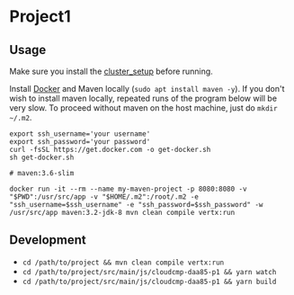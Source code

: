 # Project1

## Usage

Make sure you install the [cluster_setup](cluster_setup) before running.

Install [Docker](https://github.com/docker/docker-install) and Maven locally (`sudo apt install maven -y`). If you don't wish to install maven locally, repeated runs of the program below will be very slow. To proceed without maven on the host machine, just do `mkdir ~/.m2`.

```
export ssh_username='your username'
export ssh_password='your password'
curl -fsSL https://get.docker.com -o get-docker.sh
sh get-docker.sh

# maven:3.6-slim

docker run -it --rm --name my-maven-project -p 8080:8080 -v "$PWD":/usr/src/app -v "$HOME/.m2":/root/.m2 -e "ssh_username=$ssh_username" -e "ssh_password=$ssh_password" -w /usr/src/app maven:3.2-jdk-8 mvn clean compile vertx:run
```

## Development

* `cd /path/to/project && mvn clean compile vertx:run`
* `cd /path/to/project/src/main/js/cloudcmp-daa85-p1 && yarn watch`
* `cd /path/to/project/src/main/js/cloudcmp-daa85-p1 && yarn build`
